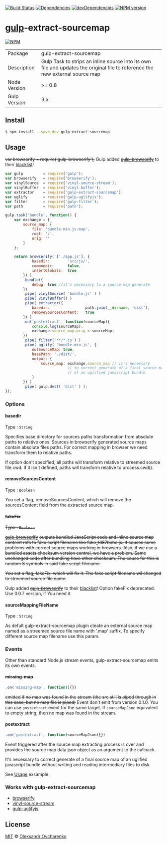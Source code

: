 [![Build Status](https://travis-ci.org/shonny-ua/gulp-extract-sourcemap.svg)](https://travis-ci.org/shonny-ua/gulp-extract-sourcemap)
[![Dependencies](https://david-dm.org/shonny-ua/gulp-extract-sourcemap.svg)](https://david-dm.org/shonny-ua/gulp-extract-sourcemap)
[![devDependencies](https://david-dm.org/shonny-ua/gulp-extract-sourcemap/dev-status.svg)](https://david-dm.org/shonny-ua/gulp-extract-sourcemap#info=devDependencies&view=table)
[![NPM version](https://badge.fury.io/js/gulp-extract-sourcemap.svg)](http://badge.fury.io/js/gulp-extract-sourcemap)

# [gulp](https://github.com/wearefractal/gulp)-extract-sourcemap

[![NPM](https://nodei.co/npm/gulp-extract-sourcemap.png?downloads=true&stars=true)](https://nodei.co/npm/gulp-extract-sourcemap/)

<table>
<tr> 
<td>Package</td><td>gulp-extract-sourcemap</td>
</tr>
<tr>
<td>Description</td>
<td>Gulp Task to strips an inline source into its own file and updates the original file to reference the new external source map</td>
</tr>
<tr>
<td>Node Version</td>
<td>>= 0.8</td>
</tr>
<tr>
<td>Gulp Version</td>
<td>3.x</td>

</tr>
</table>

## Install

```sh
$ npm install --save-dev gulp-extract-sourcemap
```

## Usage

~~var browserify   = require('gulp-browserify');~~
Gulp added [~~gulp-browserify~~](https://github.com/deepak1556/gulp-browserify) to their [blacklist](https://github.com/gulpjs/plugins/issues/47)!
```js
var gulp         = require('gulp');
var browserify   = require('browserify');
var vinylSource  = require('vinyl-source-stream');
var vinylBuffer  = require('vinyl-buffer');
var extractor    = require('gulp-extract-sourcemap');
var uglify       = require('gulp-uglifyjs');
var filter       = require('gulp-filter');
var path         = require('path');

gulp.task('bundle', function() {
    var exchange = {
        source_map: {
            file: 'bundle.min.js.map',
            root: '/',
            orig: ''
        }
    };

    return browserify( ['./app.js'], {
            basedir:        'src/js/',
            commondir:      false,
            insertGlobals:  true
        }) )
        .bundle({
            debug: true //it's necessary to a source map generate
        })
        .pipe( vinylSource( 'bundle.js' ) )
        .pipe( vinylBuffer() )
        .pipe( extractor({
            basedir:                path.join(__dirname, 'dist'),
            removeSourcesContent:   true
        }) )
        .on('postextract', function(sourceMap){
            console.log(sourceMap);
            exchange.source_map.orig = sourceMap;
        })
        .pipe( filter('**/*.js') )
        .pipe( uglify( 'bundle.min.js', {
            outSourceMap: true,
            basePath: './dist/',
            output: {
                source_map: exchange.source_map // it's necessary 
                            // to correct generate of a final source map
                            // of an uglified javascript bundle
            }
        }) )
        .pipe( gulp.dest( 'dist' ) );
});
```

### Options

#### basedir

Type : `String`

Specifies base directory for sources paths transformation from absolute paths to relative ones. Sources in browserify generated source maps contain absolute files paths. For correct mapping in browser we need transform them to relative paths.

If option don't specified, all paths will transform relative to streemed source file cwd. If it isn't defined, paths will transform relative to process.cwd().

#### removeSourcesContent

Type : `Boolean`

You set a flag, removeSourcesContent, which will remove the sourcesContent field from the extracted source map.

#### ~~fakeFix~~

~~Type : `Boolean`~~

[~~gulp-browserify~~](https://github.com/deepak1556/gulp-browserify) ~~outputs bundled JavaScript code and inline source map containt refs to fake script filename like fake_1d87bebe.js. It causes some problems with correct source maps working in browsers. Also, if we use a bundled assets checksum version control, we have a problem. Same unchanged code after bundling have other checksum. The cause for this is random 8 symbols in said fake script filename.~~

~~You set a flag, fakeFix, which will fix it. The fake script filename wil changed to streemed source file name.~~

Gulp added [~~gulp-browserify~~](https://github.com/deepak1556/gulp-browserify) to their [blacklist](https://github.com/gulpjs/plugins/issues/47)!
Option fakeFix deprecated. Use 0.0.7 version, if You need it.

#### sourceMappingFileName

Type : `String`

As defult gulp-extract-sourcemap plugin cteate an external source map named as a streemed source file name with '.map' suffix. To specify different source map filename use this param.

### Events

Other than standard Node.js stream events, gulp-extract-sourcemap emits its own events.

#### ~~missing-map~~

```javascript
.on('missing-map', function(){})
```
~~emitted if no map was found in the stream (the src still is piped through in this case, but no map file is piped)~~
Event don't emit from version 0.1.0. You can use `postextract` event for the same target. If `sourceMapJson` equivalent to empty string, then 
no map was found in the stream.

#### postextract

```javascript
.on('postextract', function(sourceMapJson){})
```

Event triggered after the source map extracting process is over and provides the source map data json object as an argument to the callback.

It's necessary to correct generate of a final source map of an uglified javascript bundle without writing and reading intermediary files to disk.

See [Usage](#usage) exsample.


### Works with gulp-extract-sourcemap

- [browserify](https://github.com/substack/node-browserify)
- [vinyl-source-stream](https://github.com/hughsk/vinyl-source-stream)
- [gulp-uglifyjs](https://github.com/craigjennings11/gulp-uglifyjs)

## License

[MIT](http://opensource.org/licenses/MIT) © [Oleksandr Ovcharenko](mailto:shonny.ua@gmail.com)
